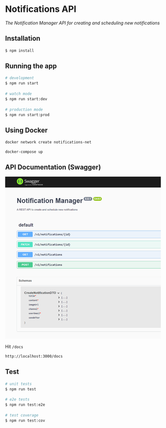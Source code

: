 # Notifications API

  *The Notification Manager API for creating and scheduling new notifications*

## Installation

```bash
$ npm install
```

## Running the app

```bash
# development
$ npm run start

# watch mode
$ npm run start:dev

# production mode
$ npm run start:prod
```

## Using Docker

```bash
docker network create notifications-net
```

```bash
docker-compose up
```

## API Documentation (Swagger) 

![Swagger](docs/img/swagger.png)

Hit `/docs`
```bash
http://localhost:3000/docs
```


## Test

```bash
# unit tests
$ npm run test

# e2e tests
$ npm run test:e2e

# test coverage
$ npm run test:cov
```
